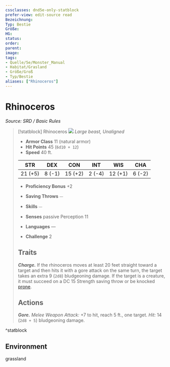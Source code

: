 ```yaml
---
cssclasses: dnd5e-only-statblock
prefer-view: edit-source read
Bezeichnung: 
Typ: Bestie
Größe: 
HG: 
status:
order:
parent:
image: 
tags:
- Quelle/5e/Monster_Manual
- Habitat/Grasland
- Größe/Groß
- Typ/Bestie
aliases: ["Rhinoceros"]
---
```

# Rhinoceros
*Source: SRD / Basic Rules*  

> [!statblock] Rhinoceros
> ![](compendium/bestiary/beast/token/rhinoceros.png#token)
> *Large beast, Unaligned*
> 
> - **Armor Class** 11  (natural armor)
> - **Hit Points** 45 (`6d10 + 12`)
> - **Speed** 40 ft.
> 
> |STR|DEX|CON|INT|WIS|CHA|
> |:---:|:---:|:---:|:---:|:---:|:---:|
> |21 (+5)| 8 (-1)|15 (+2)| 2 (-4)|12 (+1)| 6 (-2)|
> 
> - **Proficiency Bonus** +2
> - **Saving Throws** ⏤
> - **Skills** ⏤
> - **Senses** passive Perception 11
> 
> - **Languages** —
> - **Challenge** 2
> 
> ## Traits
> 
> ***Charge.*** If the rhinoceros moves at least 20 feet straight toward a target and then hits it with a gore attack on the same turn, the target takes an extra 9 (`2d8`) bludgeoning damage. If the target is a creature, it must succeed on a DC 15 Strength saving throw or be knocked [prone](rules/conditions.md#prone).
> 
> ## Actions
> 
> ***Gore.*** *Melee Weapon Attack:* +7 to hit, reach 5 ft., one target. *Hit:* 14 (`2d8 + 5`) bludgeoning damage.

^statblock

## Environment

grassland